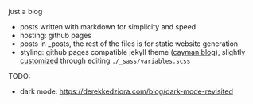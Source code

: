 just a blog
- posts written with markdown for simplicity and speed
- hosting: github pages
- posts in _posts, the rest of the files is for static website generation
- styling: github pages compatible jekyll theme ([cayman blog](https://github.com/lorepirri/cayman-blog#hosting-with-github-pages)), slightly [customized](https://jekyllrb.com/docs/themes/#understanding-gem-based-themes) through editing `./_sass/variables.scss`


TODO:
- dark mode: https://derekkedziora.com/blog/dark-mode-revisited
